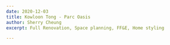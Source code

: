 ```yaml
---
date: 2020-12-03
title: Kowloon Tong - Parc Oasis
author: Sherry Cheung
excerpt: Full Renovation, Space planning, FF&E, Home styling

---
```

